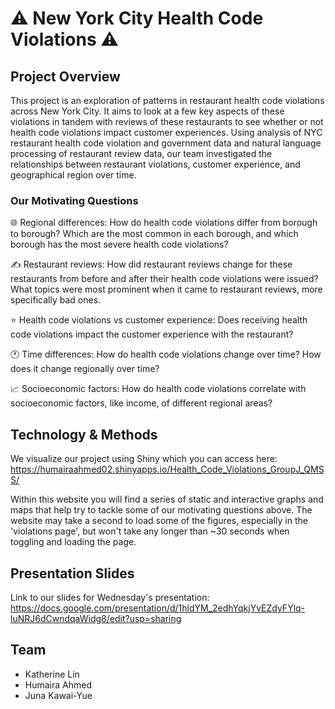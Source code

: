# ⚠️ New York City Health Code Violations ⚠️
## Project Overview
This project is an exploration of patterns in restaurant health code violations across New York City. It aims to look at a few key aspects of these violations in tandem with reviews of these restaurants to see whether or not health code violations impact customer experiences. Using analysis of NYC restaurant health code violation and government data and natural language processing of restaurant review data, our team investigated the relationships between restaurant violations, customer experience, and geographical region over time.
### Our Motivating Questions
🌐 Regional differences: How do health code violations differ from borough to borough? Which are the most common in each borough, and which borough has the most severe health code violations?

✍️ Restaurant reviews: How did restaurant reviews change for these restaurants from before and after their health code violations were issued? What topics were most prominent when it came to restaurant reviews, more specifically bad ones. 

⭐ Health code violations vs customer experience: Does receiving health code violations impact the customer experience with the restaurant?

🕐 Time differences: How do health code violations change over time? How does it change regionally over time?

📈 Socioeconomic factors: How do health code violations correlate with socioeconomic factors, like income, of different regional areas?

## Technology & Methods
We visualize our project using Shiny which you can access here: https://humairaahmed02.shinyapps.io/Health_Code_Violations_GroupJ_QMSS/

Within this website you will find a series of static and interactive graphs and maps that help try to tackle some of our motivating questions above. The website may take a second to load some of the figures, especially in the 'violations page', but won't take any longer than ~30 seconds when toggling and loading the page.

## Presentation Slides
Link to our slides for Wednesday's presentation: https://docs.google.com/presentation/d/1hldYM_2edhYqkjYvEZdyFYlq-luNRJ6dCwndqaWidg8/edit?usp=sharing

## Team
- Katherine Lin
- Humaira Ahmed
- Juna Kawai-Yue
